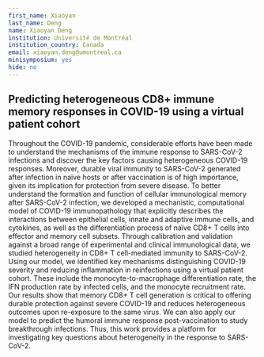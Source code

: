```yaml
---
first_name: Xiaoyan
last_name: Deng
name: Xiaoyan Deng
institution: Université de Montréal
institution_country: Canada
email: xiaoyan.deng@umontreal.ca
minisymposium: yes
hide: no
---
```


## Predicting heterogeneous CD8+ immune memory responses in COVID-19 using a virtual patient cohort 

Throughout the COVID-19 pandemic, considerable efforts have been made to understand the mechanisms of the immune response to SARS-CoV-2 infections and discover the key factors causing heterogeneous COVID-19 responses. Moreover, durable viral immunity to SARS-CoV-2 generated after infection in naïve hosts or after vaccination is of high importance, given its implication for protection from severe disease. To better understand the formation and function of cellular immunological memory after SARS-CoV-2 infection, we developed a mechanistic, computational model of COVID-19 immunopathology that explicitly describes the interactions between epithelial cells, innate and adaptive immune cells, and cytokines, as well as the differentiation process of naïve CD8+ T cells into effector and memory cell subsets. Through calibration and validation against a broad range of experimental and clinical immunological data, we studied heterogeneity in CD8+ T cell-mediated immunity to SARS-CoV-2. Using our model, we identified key mechanisms distinguishing COVID-19 severity and reducing inflammation in reinfections using a virtual patient cohort. These include the monocyte-to-macrophage differentiation rate, the IFN production rate by infected cells, and the monocyte recruitment rate. Our results show that memory CD8+ T cell generation is critical to offering durable protection against severe COVID-19 and reduces heterogeneous outcomes upon re-exposure to the same virus. We can also apply our model to predict the humoral immune response post-vaccination to study breakthrough infections. Thus, this work provides a platform for investigating key questions about heterogeneity in the response to SARS-CoV-2.


